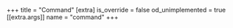 +++
title = "Command"
[extra]
is_override = false
od_unimplemented = true
[[extra.args]]
name = "command"
+++